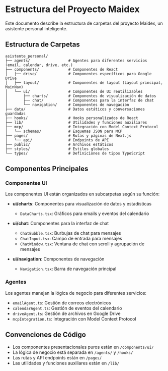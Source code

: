 # Estructura del Proyecto Maidex

Este documento describe la estructura de carpetas del proyecto Maidex, un asistente personal inteligente.

## Estructura de Carpetas

```
asistente_personal/
├── agents/                 # Agentes para diferentes servicios (email, calendar, drive, etc.)
├── components/             # Componentes de React
│   ├── drive/              # Componentes específicos para Google Drive
│   ├── layout/             # Componentes de layout (Layout principal, MainNav)
│   └── ui/                 # Componentes de UI reutilizables
│       ├── charts/         # Componentes de visualización de datos
│       ├── chat/           # Componentes para la interfaz de chat
│       └── navigation/     # Componentes de navegación
├── data/                   # Datos estáticos y conversaciones guardadas
├── hooks/                  # Hooks personalizados de React
├── lib/                    # Utilidades y funciones auxiliares
├── mcp/                    # Integración con Model Context Protocol
│   └── schemas/            # Esquemas JSON para MCP
├── pages/                  # Rutas y páginas de Next.js
│   └── api/                # Endpoints de API
├── public/                 # Archivos estáticos
├── styles/                 # Estilos globales
└── types/                  # Definiciones de tipos TypeScript
```

## Componentes Principales

### Componentes UI

Los componentes UI están organizados en subcarpetas según su función:

- **ui/charts**: Componentes para visualización de datos y estadísticas
  - `DataCharts.tsx`: Gráficos para emails y eventos del calendario

- **ui/chat**: Componentes para la interfaz de chat
  - `ChatBubble.tsx`: Burbujas de chat para mensajes
  - `ChatInput.tsx`: Campo de entrada para mensajes
  - `ChatWindow.tsx`: Ventana de chat con scroll y agrupación de mensajes

- **ui/navigation**: Componentes de navegación
  - `Navigation.tsx`: Barra de navegación principal

### Agentes

Los agentes manejan la lógica de negocio para diferentes servicios:

- `emailAgent.ts`: Gestión de correos electrónicos
- `calendarAgent.ts`: Gestión de eventos del calendario
- `driveAgent.ts`: Gestión de archivos en Google Drive
- `mcpIntegration.ts`: Integración con Model Context Protocol

## Convenciones de Código

- Los componentes presentacionales puros están en `/components/ui/`
- La lógica de negocio está separada en `/agents/` y `/hooks/`
- Las rutas y API endpoints están en `/pages/`
- Las utilidades y funciones auxiliares están en `/lib/` 